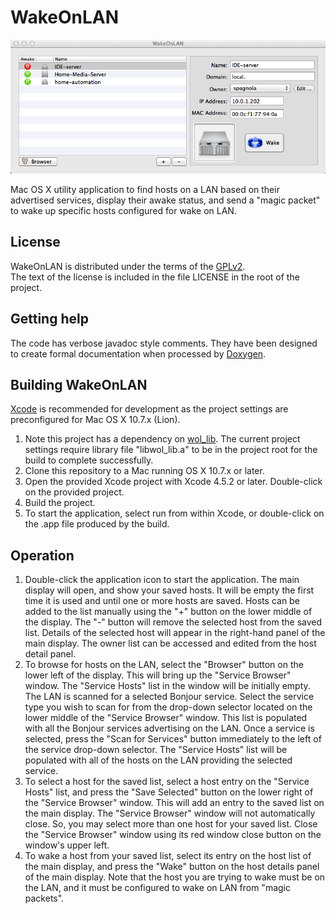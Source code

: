 WakeOnLAN
=========

![](<docs/wol-main-display.png>)

Mac OS X utility application to find hosts on a LAN based on their advertised services, display their awake status, and send a "magic packet" to wake up specific hosts configured for wake on LAN.

License
-------

WakeOnLAN is distributed under the terms of the [GPLv2](http://www.gnu.org/licenses/gpl-2.0.html).<br/>
The text of the license is included in the file LICENSE in the root of the project.


Getting help
------------

The code has verbose javadoc style comments. They have been designed to create formal documentation when processed by [Doxygen](http://www.stack.nl/~dimitri/doxygen/index.html).

Building WakeOnLAN
------------------
[Xcode](https://developer.apple.com/xcode/) is recommended for development as the project settings are preconfigured for Mac OS X 10.7.x (Lion).

1. Note this project has a dependency on [wol\_lib](https://github.com/agent-P/wol_lib). The current project settings require library file "libwol_lib.a" to be in the project root for the build to complete successfully.
2. Clone this repository to a Mac running OS X 10.7.x or later.<br/>
3. Open the provided Xcode project with Xcode 4.5.2 or later. Double-click on the provided project.<br/>
4. Build the project.
5. To start the application, select run from within Xcode, or double-click on the .app file produced by the build.


Operation
---------

1. Double-click the application icon to start the application. The main display will open, and show your saved hosts. It will be empty the first time it is used and until one or more hosts are saved. Hosts can be added to the list manually using the "+" button on the lower middle of the display. The "-" button will remove the selected host from the saved list. Details of the selected host will appear in the right-hand panel of the main display. The owner list can be accessed and edited from the host detail panel.
2. To browse for hosts on the LAN, select the "Browser" button on the lower left of the display. This will bring up the "Service Browser" window. The "Service Hosts" list in the window will be initially empty. The LAN is scanned for a selected Bonjour service. Select the service type you wish to scan for from the drop-down selector located on the lower middle of the "Service Browser" window. This list is populated with all the Bonjour services advertising on the LAN. Once a service is selected, press the "Scan for Services" button immediately to the left of the service drop-down selector. The "Service Hosts" list will be populated with all of the hosts on the LAN providing the selected service.
3. To select a host for the saved list, select a host entry on the "Service Hosts" list, and press the "Save Selected" button on the lower right of the "Service Browser" window. This will add an entry to the saved list on the main display. The "Service Browser" window will not automatically close. So, you may select more than one host for your saved list. Close the "Service Browser" window using its red window close button on the window's upper left.
4. To wake a host from your saved list, select its entry on the host list of the main display, and press the "Wake" button on the host details panel of the main display. Note that the host you are trying to wake must be on the LAN, and it must be configured to wake on LAN from "magic packets".

